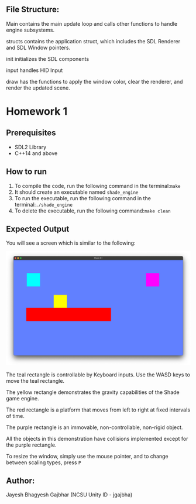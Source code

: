 ## File Structure: 

Main contains the main update loop and calls other functions to handle engine subsystems.

structs contains the application struct, which includes the SDL Renderer and SDL Window pointers.

init initializes the SDL components

input handles HID Input

draw has the functions to apply the window color, clear the renderer, and render the updated scene.

# Homework 1

## Prerequisites

- SDL2 Library
- C++14 and above

## How to run

1. To compile the code, run the following command in the terminal:``make``
2. It should create an executable named ``shade_engine``
3. To run the executable, run the following command in the terminal:``./shade_engine``
4. To delete the executable, run the following command:``make clean``

## Expected Output

You will see a screen which is similar to the following:

![Demo](img.png)

The teal rectangle is controllable by Keyboard inputs. Use the WASD keys to move the teal rectangle.

The yellow rectangle demonstrates the gravity capabilities of the Shade game engine.

The red rectangle is a platform that moves from left to right at fixed intervals of time.

The purple rectangle is an immovable, non-controllable, non-rigid object.

All the objects in this demonstration have collisions implemented except for the purple rectangle.

To resize the window, simply use the mouse pointer, and to change between scaling types, press ``P``

## Author:

Jayesh Bhagyesh Gajbhar (NCSU Unity ID - jgajbha)